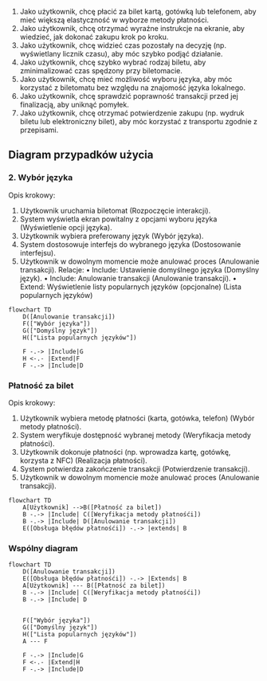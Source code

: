 1. Jako użytkownik, chcę płacić za bilet kartą, gotówką lub telefonem, aby mieć
większą elastyczność w wyborze metody płatności.
2. Jako użytkownik, chcę otrzymać wyraźne instrukcje na ekranie, aby wiedzieć,
jak dokonać zakupu krok po kroku.
3. Jako użytkownik, chcę widzieć czas pozostały na decyzję (np. wyświetlany
licznik czasu), aby móc szybko podjąć działanie.
4. Jako użytkownik, chcę szybko wybrać rodzaj biletu, aby zminimalizować czas 
spędzony przy biletomacie. 
5. Jako użytkownik, chcę mieć możliwość wyboru języka, aby móc korzystać z 
biletomatu bez względu na znajomość języka lokalnego. 
6. Jako użytkownik, chcę sprawdzić poprawność transakcji przed jej finalizacją, 
aby uniknąć pomyłek. 
7. Jako użytkownik, chcę otrzymać potwierdzenie zakupu (np. wydruk biletu lub 
elektroniczny bilet), aby móc korzystać z transportu zgodnie z przepisami. 


## Diagram przypadków użycia
### 2. Wybór języka
Opis krokowy:
1. Użytkownik uruchamia biletomat (Rozpoczęcie interakcji).
2. System wyświetla ekran powitalny z opcjami wyboru języka (Wyświetlenie opcji 
języka).
3. Użytkownik wybiera preferowany język (Wybór języka).
4. System dostosowuje interfejs do wybranego języka (Dostosowanie interfejsu).
5. Użytkownik w dowolnym momencie może anulować proces (Anulowanie 
transakcji).
Relacje:
• Include: Ustawienie domyślnego języka (Domyślny język).
• Include: Anulowanie transakcji (Anulowanie transakcji).
• Extend: Wyświetlenie listy popularnych języków (opcjonalne) (Lista 
popularnych języków)

```mermaid
flowchart TD
    D([Anulowanie transakcji])  
    F(["Wybór języka"])
    G(["Domyślny język"])
    H(["Lista popularnych języków"])
   
    F -.-> |Include|G
    H <-.- |Extend|F
    F -.-> |Include|D
```

### Płatność za bilet
Opis krokowy:
1. Użytkownik wybiera metodę płatności (karta, gotówka, telefon) (Wybór metody
płatności).
2. System weryfikuje dostępność wybranej metody (Weryfikacja metody
płatności).
3. Użytkownik dokonuje płatności (np. wprowadza kartę, gotówkę, korzysta z NFC)
(Realizacja płatności).
4. System potwierdza zakończenie transakcji (Potwierdzenie transakcji).
5. Użytkownik w dowolnym momencie może anulować proces (Anulowanie
transakcji).


```mermaid
flowchart TD
    A[Użytkownik] -->B([Płatność za bilet])
    B -.-> |Include| C([Weryfikacja metody płatnośći])
    B -.-> |Include| D([Anulowanie transakcji])
    E([Obsługa błędów płatnośći]) -.-> |extends| B
```

### Wspólny diagram
```mermaid
flowchart TD
    D([Anulowanie transakcji])
    E([Obsługa błędów płatnośći]) -.-> |Extends| B
    A[Użytkownik] --- B([Płatność za bilet])
    B -.-> |Include| C([Weryfikacja metody płatnośći])
    B -.-> |Include| D
   

    F(["Wybór języka"])
    G(["Domyślny język"])
    H(["Lista popularnych języków"])
    A --- F
    
    F -.-> |Include|G
    F <-.- |Extend|H
    F -.-> |Include|D

 
```
